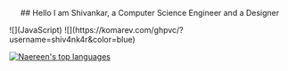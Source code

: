 <p align="center">
## Hello I am Shivankar, a Computer Science Engineer and a Designer
</p>
![](JavaScript) ![](https://komarev.com/ghpvc/?username=shiv4nk4r&color=blue)


[![Naereen's top languages](https://github-readme-stats.vercel.app/api/top-langs/?username=shiv4nk4r&theme=blue-green)](https://github.com/anuraghazra/github-readme-stats)
